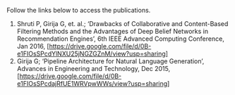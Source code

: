 Follow the links below to access the publications.
1. Shruti P, Girija G, et. al.; ‘Drawbacks of Collaborative and Content-Based Filtering Methods and the Advantages of Deep Belief Networks in Recommendation Engines’, 6th IEEE Advanced Computing Conference, Jan 2016, [https://drive.google.com/file/d/0B-e1FIOsSPcdYlNXU25jNGZGZnM/view?usp=sharing]
2. Girija G; ‘Pipeline Architecture for Natural Language Generation’, Advances in Engineering and Technology, 
Dec 2015, [https://drive.google.com/file/d/0B-e1FIOsSPcdajRfUE1WRVpwWWs/view?usp=sharing]

